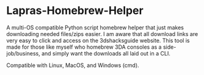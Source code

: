 # Lapras-Homebrew-Helper
A multi-OS compatible Python script homebrew helper that just makes downloading needed files/zips easier.
I am aware that all download links are very easy to click and access on the 3dshacksguide website.
This tool is made for those like myself who homebrew 3DA consoles as a side-job/business, and simply want
the downloads all laid out in a CLI.

Compatible with Linux, MacOS, and Windows (cmd).
